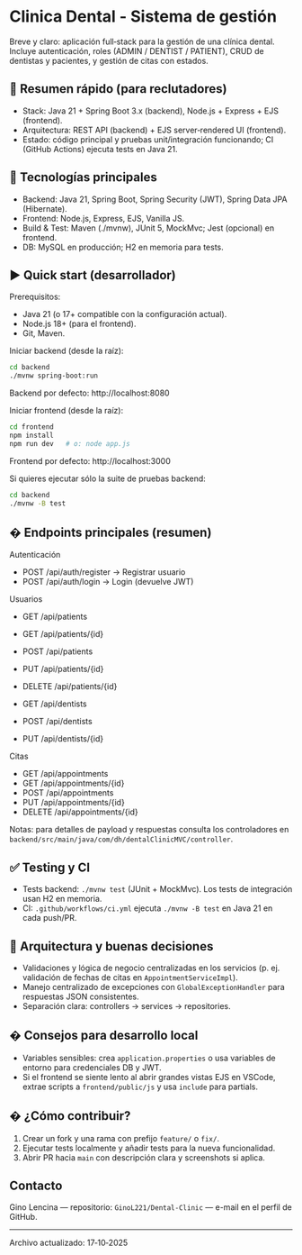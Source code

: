 
# Clinica Dental - Sistema de gestión

Breve y claro: aplicación full‑stack para la gestión de una clínica dental. Incluye autenticación, roles (ADMIN / DENTIST / PATIENT), CRUD de dentistas y pacientes, y gestión de citas con estados.

## 🎯 Resumen rápido (para reclutadores)

- Stack: Java 21 + Spring Boot 3.x (backend), Node.js + Express + EJS (frontend).
- Arquitectura: REST API (backend) + EJS server‑rendered UI (frontend).
- Estado: código principal y pruebas unit/integración funcionando; CI (GitHub Actions) ejecuta tests en Java 21.

## 🧰 Tecnologías principales

- Backend: Java 21, Spring Boot, Spring Security (JWT), Spring Data JPA (Hibernate).
- Frontend: Node.js, Express, EJS, Vanilla JS.
- Build & Test: Maven (./mvnw), JUnit 5, MockMvc; Jest (opcional) en frontend.
- DB: MySQL en producción; H2 en memoria para tests.

## ▶️ Quick start (desarrollador)

Prerequisitos:

- Java 21 (o 17+ compatible con la configuración actual).
- Node.js 18+ (para el frontend).
- Git, Maven.

Iniciar backend (desde la raíz):

```bash
cd backend
./mvnw spring-boot:run
```

Backend por defecto: http://localhost:8080

Iniciar frontend (desde la raíz):

```bash
cd frontend
npm install
npm run dev   # o: node app.js
```

Frontend por defecto: http://localhost:3000

Si quieres ejecutar sólo la suite de pruebas backend:

```bash
cd backend
./mvnw -B test
```

## � Endpoints principales (resumen)

Autenticación

- POST /api/auth/register  → Registrar usuario
- POST /api/auth/login     → Login (devuelve JWT)

Usuarios

- GET /api/patients
- GET /api/patients/{id}
- POST /api/patients
- PUT /api/patients/{id}
- DELETE /api/patients/{id}

- GET /api/dentists
- POST /api/dentists
- PUT /api/dentists/{id}

Citas

- GET /api/appointments
- GET /api/appointments/{id}
- POST /api/appointments
- PUT /api/appointments/{id}
- DELETE /api/appointments/{id}

Notas: para detalles de payload y respuestas consulta los controladores en `backend/src/main/java/com/dh/dentalClinicMVC/controller`.

## ✅ Testing y CI

- Tests backend: `./mvnw test` (JUnit + MockMvc). Los tests de integración usan H2 en memoria.
- CI: `.github/workflows/ci.yml` ejecuta `./mvnw -B test` en Java 21 en cada push/PR.

## 🧩 Arquitectura y buenas decisiones

- Validaciones y lógica de negocio centralizadas en los servicios (p. ej. validación de fechas de citas en `AppointmentServiceImpl`).
- Manejo centralizado de excepciones con `GlobalExceptionHandler` para respuestas JSON consistentes.
- Separación clara: controllers → services → repositories.

## �️ Consejos para desarrollo local

- Variables sensibles: crea `application.properties` o usa variables de entorno para credenciales DB y JWT.
- Si el frontend se siente lento al abrir grandes vistas EJS en VSCode, extrae scripts a `frontend/public/js` y usa `include` para partials.

## � ¿Cómo contribuir?

1. Crear un fork y una rama con prefijo `feature/` o `fix/`.
2. Ejecutar tests localmente y añadir tests para la nueva funcionalidad.
3. Abrir PR hacia `main` con descripción clara y screenshots si aplica.

## Contacto

Gino Lencina — repositorio: `GinoL221/Dental-Clinic` — e-mail en el perfil de GitHub.

---

Archivo actualizado: 17‑10‑2025

